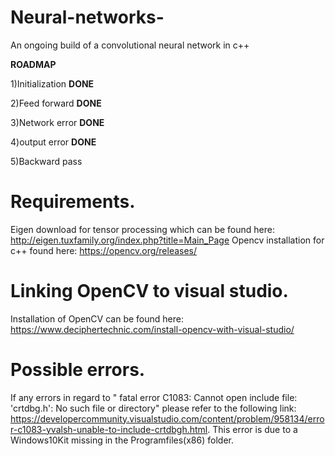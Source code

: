 # Neural-networks-
An ongoing build of a convolutional neural network in c++ 

**ROADMAP**

1)Initialization  **DONE**

2)Feed forward    **DONE**

3)Network error   **DONE**

4)output error    **DONE**

5)Backward pass   


# Requirements.
Eigen download for tensor processing which can be found here: http://eigen.tuxfamily.org/index.php?title=Main_Page
Opencv installation for c++ found here: https://opencv.org/releases/

# Linking OpenCV to visual studio.
Installation of OpenCV can be found here: https://www.deciphertechnic.com/install-opencv-with-visual-studio/

# Possible errors.
If any errors in regard to " fatal error C1083: Cannot open include file: 'crtdbg.h': No such file or directory" please refer to the following link:
https://developercommunity.visualstudio.com/content/problem/958134/error-c1083-yvalsh-unable-to-include-crtdbgh.html.
This error is due to a Windows10Kit missing in the Programfiles(x86) folder.


